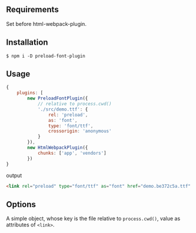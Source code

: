 ## Requirements

Set before html-webpack-plugin.



## Installation

```shell
$ npm i -D preload-font-plugin
```



## Usage

```javascript
{
    plugins: [
        new PreloadFontPlugin({
            // relative to process.cwd()
            './src/demo.ttf': {
                rel: 'preload',
                as: 'font',
                type: 'font/ttf',
                crossorigin: 'anonymous'
            }
        }),
        new HtmlWebpackPlugin({
            chunks: ['app', 'vendors']
        })
}
```

output

```html
<link rel="preload" type="font/ttf" as="font" href="demo.be372c5a.ttf" crossorigin="anonymous">
```





## Options

A simple object, whose key is the file relative to `process.cwd()`, value as attributes of `<link>`.
